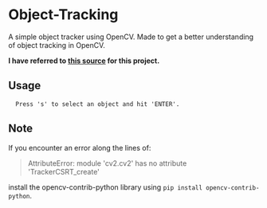 # Object-Tracking
A simple object tracker using OpenCV.
Made to get a better understanding of object tracking in OpenCV.

**I have referred to [this source](https://www.pyimagesearch.com/2018/07/30/opencv-object-tracking/) for this project.**

## Usage
      Press 's' to select an object and hit 'ENTER'.
      
      
## Note
If you encounter an error along the lines of:
> AttributeError: module 'cv2.cv2' has no attribute 'TrackerCSRT_create' 

install the opencv-contrib-python library using `pip install opencv-contrib-python`.
